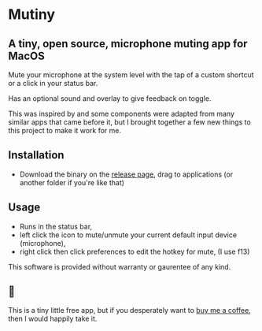 # Mutiny

## A tiny, open source, microphone muting app for MacOS

Mute your microphone at the system level with the tap of a custom shortcut or a click in your status bar.

Has an optional sound and overlay to give feedback on toggle.

This was inspired by and some components were adapted from many similar apps that came before it, but I brought together a few new things to this project to make it work for me. 

## Installation 
- Download the binary on the [release page](https://github.com/matthewweldon/Mutiny/releases/tag/1.1), drag to applications (or another folder if you're like that)

## Usage 
- Runs in the status bar, 
- left click the icon to mute/unmute your current default input device (microphone),
- right click then click preferences to edit the hotkey for mute, (I use f13)

This software is provided without warranty or gaurentee of any kind.

## 💸
This is a tiny little free app, but if you desperately want to [buy me a coffee](https://www.buymeacoffee.com/matthewweldon), then I would happily take it.


